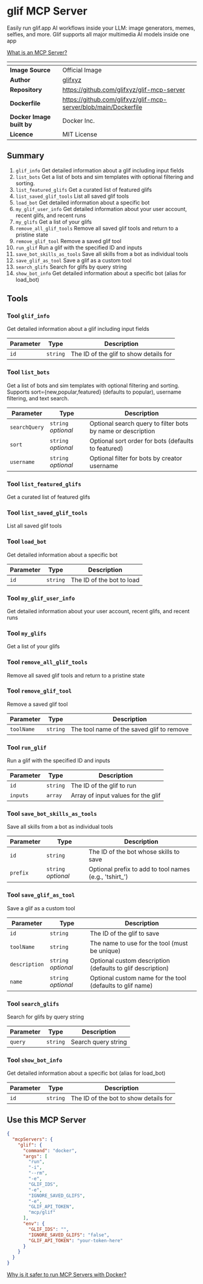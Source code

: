 # glif MCP Server

Easily run glif.app AI workflows inside your LLM: image generators, memes, selfies, and more. Glif supports all major multimedia AI models inside one app

[What is an MCP Server?](https://www.anthropic.com/news/model-context-protocol)

|<!-- -->|<!-- -->|
|-|-|
**Image Source**|Official Image
|**Author**|[glifxyz](https://github.com/glifxyz)
**Repository**|https://github.com/glifxyz/glif-mcp-server
**Dockerfile**|https://github.com/glifxyz/glif-mcp-server/blob/main/Dockerfile
**Docker Image built by**|Docker Inc.
**Licence**|MIT License

## Summary
1. `glif_info` Get detailed information about a glif including input fields
1. `list_bots` Get a list of bots and sim templates with optional filtering and sorting.
1. `list_featured_glifs` Get a curated list of featured glifs
1. `list_saved_glif_tools` List all saved glif tools
1. `load_bot` Get detailed information about a specific bot
1. `my_glif_user_info` Get detailed information about your user account, recent glifs, and recent runs
1. `my_glifs` Get a list of your glifs
1. `remove_all_glif_tools` Remove all saved glif tools and return to a pristine state
1. `remove_glif_tool` Remove a saved glif tool
1. `run_glif` Run a glif with the specified ID and inputs
1. `save_bot_skills_as_tools` Save all skills from a bot as individual tools
1. `save_glif_as_tool` Save a glif as a custom tool
1. `search_glifs` Search for glifs by query string
1. `show_bot_info` Get detailed information about a specific bot (alias for load_bot)

## Tools

### Tool `glif_info`
Get detailed information about a glif including input fields

Parameter|Type|Description
-|-|-
`id`|`string`|The ID of the glif to show details for

### Tool `list_bots`
Get a list of bots and sim templates with optional filtering and sorting. Supports sort={new,popular,featured} (defaults to popular), username filtering, and text search.

Parameter|Type|Description
-|-|-
`searchQuery`|`string` *optional*|Optional search query to filter bots by name or description
`sort`|`string` *optional*|Optional sort order for bots (defaults to featured)
`username`|`string` *optional*|Optional filter for bots by creator username

### Tool `list_featured_glifs`
Get a curated list of featured glifs

### Tool `list_saved_glif_tools`
List all saved glif tools

### Tool `load_bot`
Get detailed information about a specific bot

Parameter|Type|Description
-|-|-
`id`|`string`|The ID of the bot to load

### Tool `my_glif_user_info`
Get detailed information about your user account, recent glifs, and recent runs

### Tool `my_glifs`
Get a list of your glifs

### Tool `remove_all_glif_tools`
Remove all saved glif tools and return to a pristine state

### Tool `remove_glif_tool`
Remove a saved glif tool

Parameter|Type|Description
-|-|-
`toolName`|`string`|The tool name of the saved glif to remove

### Tool `run_glif`
Run a glif with the specified ID and inputs

Parameter|Type|Description
-|-|-
`id`|`string`|The ID of the glif to run
`inputs`|`array`|Array of input values for the glif

### Tool `save_bot_skills_as_tools`
Save all skills from a bot as individual tools

Parameter|Type|Description
-|-|-
`id`|`string`|The ID of the bot whose skills to save
`prefix`|`string` *optional*|Optional prefix to add to tool names (e.g., 'tshirt_')

### Tool `save_glif_as_tool`
Save a glif as a custom tool

Parameter|Type|Description
-|-|-
`id`|`string`|The ID of the glif to save
`toolName`|`string`|The name to use for the tool (must be unique)
`description`|`string` *optional*|Optional custom description (defaults to glif description)
`name`|`string` *optional*|Optional custom name for the tool (defaults to glif name)

### Tool `search_glifs`
Search for glifs by query string

Parameter|Type|Description
-|-|-
`query`|`string`|Search query string

### Tool `show_bot_info`
Get detailed information about a specific bot (alias for load_bot)

Parameter|Type|Description
-|-|-
`id`|`string`|The ID of the bot to show details for

## Use this MCP Server

```json
{
  "mcpServers": {
    "glif": {
      "command": "docker",
      "args": [
        "run",
        "-i",
        "--rm",
        "-e",
        "GLIF_IDS",
        "-e",
        "IGNORE_SAVED_GLIFS",
        "-e",
        "GLIF_API_TOKEN",
        "mcp/glif"
      ],
      "env": {
        "GLIF_IDS": "",
        "IGNORE_SAVED_GLIFS": "false",
        "GLIF_API_TOKEN": "your-token-here"
      }
    }
  }
}
```

[Why is it safer to run MCP Servers with Docker?](https://www.docker.com/blog/the-model-context-protocol-simplifying-building-ai-apps-with-anthropic-claude-desktop-and-docker/)
